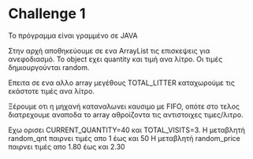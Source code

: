 # Challenge 1

Το πρόγραμμα είναι γραμμένο σε JAVA

Στην αρχή αποθηκεύουμε σε ενα ArrayList τις επισκεψεις για ανεφοδιασμό. Το object εχει quantity και τιμή ανα λίτρο. Οι τιμές δημιουργούνται random.

Επειτα σε ενα αλλο array μεγέθους TOTAL_LITTER καταχωρούμε τις εκάστοτε τιμές ανα λίτρο.

Ξέρουμε οτι η μηχανή καταναλωνει καυσιμο με FIFO, οπότε στο τελος διατρεχουμε αναποδα το array αθροίζοντα τις αντιστοιχες τιμες/λιτρο. 


Εχω ορισει CURRENT_QUANTITY=40 και  TOTAL_VISITS=3.
Η μεταβλητή random_qnt παιρνει τιμές απο 1 έως και 50
Η μεταβλητή random_price παιρνει τιμές απο 1.80 έως και 2.30